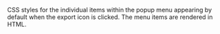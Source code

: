 CSS styles for the individual items within the popup menu appearing
by default when the export icon is clicked. The menu items are rendered
in HTML.
